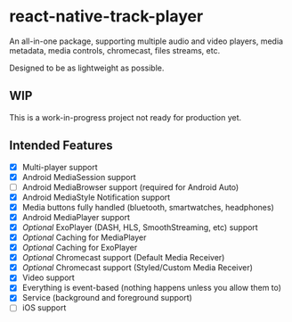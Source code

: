 # react-native-track-player

An all-in-one package, supporting multiple audio and video players, media metadata, media controls, chromecast, files streams, etc.

Designed to be as lightweight as possible.

## WIP
This is a work-in-progress project not ready for production yet.

## Intended Features

* [x] Multi-player support
* [x] Android MediaSession support
* [ ] Android MediaBrowser support (required for Android Auto)
* [x] Android MediaStyle Notification support
* [x] Media buttons fully handled (bluetooth, smartwatches, headphones)
* [x] Android MediaPlayer support
* [x] *Optional* ExoPlayer (DASH, HLS, SmoothStreaming, etc) support
* [x] *Optional* Caching for MediaPlayer
* [x] *Optional* Caching for ExoPlayer
* [x] *Optional* Chromecast support (Default Media Receiver)
* [x] *Optional* Chromecast support (Styled/Custom Media Receiver)
* [x] Video support
* [x] Everything is event-based (nothing happens unless you allow them to)
* [x] Service (background and foreground support)
* [ ] iOS support
